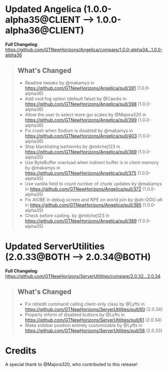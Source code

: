 # Updated Angelica (1.0.0-alpha35@CLIENT --> 1.0.0-alpha36@CLIENT)
**Full Changelog**: https://github.com/GTNewHorizons/Angelica/compare/1.0.0-alpha34...1.0.0-alpha36
>## What's Changed
> * Readme tweaks by @makamys in https://github.com/GTNewHorizons/Angelica/pull/391 (1.0.0-alpha36)
> * Add void fog option (default false) by @Caedis in https://github.com/GTNewHorizons/Angelica/pull/398 (1.0.0-alpha36)
> * Allow the user to select more gui scales by @Majora320 in https://github.com/GTNewHorizons/Angelica/pull/399 (1.0.0-alpha36)
> * Fix crash when Sodium is disabled by @makamys in https://github.com/GTNewHorizons/Angelica/pull/403 (1.0.0-alpha36)
> * Stop blacklisting bartworks by @mitchej123 in https://github.com/GTNewHorizons/Angelica/pull/369 (1.0.0-alpha35)
> * Use ByteBuffer overload when indirect buffer is in client memory by @makamys in https://github.com/GTNewHorizons/Angelica/pull/375 (1.0.0-alpha35)
> * Use vanilla field to count number of chunk updates by @makamys in https://github.com/GTNewHorizons/Angelica/pull/372 (1.0.0-alpha35)
> * Fix AIOBE in debug screen and NPE on world join by @ah-OOG-ah in https://github.com/GTNewHorizons/Angelica/pull/385 (1.0.0-alpha35)
> * Check before casting. by @mitchej123 in https://github.com/GTNewHorizons/Angelica/pull/389 (1.0.0-alpha35)
>

# Updated ServerUtilities (2.0.33@BOTH --> 2.0.34@BOTH)
**Full Changelog**: https://github.com/GTNewHorizons/ServerUtilities/compare/2.0.32...2.0.34
>## What's Changed
> * Fix nbtedit command calling client-only class by @Lyfts in https://github.com/GTNewHorizons/ServerUtilities/pull/60 (2.0.34)
> * Properly inform of disabled buttons by @Lyfts in https://github.com/GTNewHorizons/ServerUtilities/pull/61 (2.0.34)
> * Make sidebar position entirely customizable by @Lyfts in https://github.com/GTNewHorizons/ServerUtilities/pull/58 (2.0.33)
>

# Credits
A special thank to @Majora320, who contributed to this release!